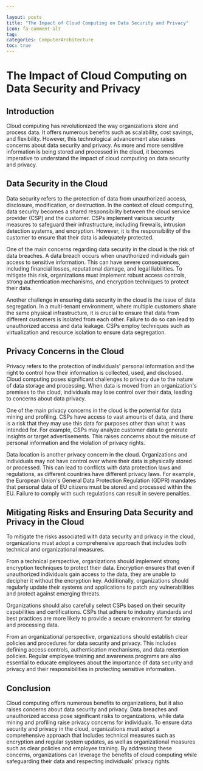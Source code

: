 ```yaml
---

layout: posts
title: "The Impact of Cloud Computing on Data Security and Privacy"
icon: fa-comment-alt
tag:      
categories: ComputerArchitecture
toc: true
---
```




# The Impact of Cloud Computing on Data Security and Privacy

## Introduction

Cloud computing has revolutionized the way organizations store and process data. It offers numerous benefits such as scalability, cost savings, and flexibility. However, this technological advancement also raises concerns about data security and privacy. As more and more sensitive information is being stored and processed in the cloud, it becomes imperative to understand the impact of cloud computing on data security and privacy.

## Data Security in the Cloud

Data security refers to the protection of data from unauthorized access, disclosure, modification, or destruction. In the context of cloud computing, data security becomes a shared responsibility between the cloud service provider (CSP) and the customer. CSPs implement various security measures to safeguard their infrastructure, including firewalls, intrusion detection systems, and encryption. However, it is the responsibility of the customer to ensure that their data is adequately protected.

One of the main concerns regarding data security in the cloud is the risk of data breaches. A data breach occurs when unauthorized individuals gain access to sensitive information. This can have severe consequences, including financial losses, reputational damage, and legal liabilities. To mitigate this risk, organizations must implement robust access controls, strong authentication mechanisms, and encryption techniques to protect their data.

Another challenge in ensuring data security in the cloud is the issue of data segregation. In a multi-tenant environment, where multiple customers share the same physical infrastructure, it is crucial to ensure that data from different customers is isolated from each other. Failure to do so can lead to unauthorized access and data leakage. CSPs employ techniques such as virtualization and resource isolation to ensure data segregation.

## Privacy Concerns in the Cloud

Privacy refers to the protection of individuals' personal information and the right to control how their information is collected, used, and disclosed. Cloud computing poses significant challenges to privacy due to the nature of data storage and processing. When data is moved from an organization's premises to the cloud, individuals may lose control over their data, leading to concerns about data privacy.

One of the main privacy concerns in the cloud is the potential for data mining and profiling. CSPs have access to vast amounts of data, and there is a risk that they may use this data for purposes other than what it was intended for. For example, CSPs may analyze customer data to generate insights or target advertisements. This raises concerns about the misuse of personal information and the violation of privacy rights.

Data location is another privacy concern in the cloud. Organizations and individuals may not have control over where their data is physically stored or processed. This can lead to conflicts with data protection laws and regulations, as different countries have different privacy laws. For example, the European Union's General Data Protection Regulation (GDPR) mandates that personal data of EU citizens must be stored and processed within the EU. Failure to comply with such regulations can result in severe penalties.

## Mitigating Risks and Ensuring Data Security and Privacy in the Cloud

To mitigate the risks associated with data security and privacy in the cloud, organizations must adopt a comprehensive approach that includes both technical and organizational measures.

From a technical perspective, organizations should implement strong encryption techniques to protect their data. Encryption ensures that even if unauthorized individuals gain access to the data, they are unable to decipher it without the encryption key. Additionally, organizations should regularly update their systems and applications to patch any vulnerabilities and protect against emerging threats.

Organizations should also carefully select CSPs based on their security capabilities and certifications. CSPs that adhere to industry standards and best practices are more likely to provide a secure environment for storing and processing data.

From an organizational perspective, organizations should establish clear policies and procedures for data security and privacy. This includes defining access controls, authentication mechanisms, and data retention policies. Regular employee training and awareness programs are also essential to educate employees about the importance of data security and privacy and their responsibilities in protecting sensitive information.

## Conclusion

Cloud computing offers numerous benefits to organizations, but it also raises concerns about data security and privacy. Data breaches and unauthorized access pose significant risks to organizations, while data mining and profiling raise privacy concerns for individuals. To ensure data security and privacy in the cloud, organizations must adopt a comprehensive approach that includes technical measures such as encryption and regular system updates, as well as organizational measures such as clear policies and employee training. By addressing these concerns, organizations can leverage the benefits of cloud computing while safeguarding their data and respecting individuals' privacy rights.